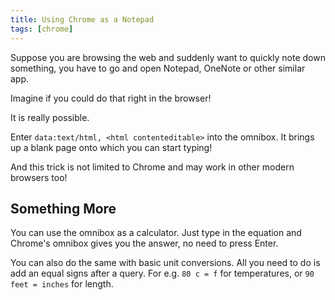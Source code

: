 ```yaml
---
title: Using Chrome as a Notepad
tags: [chrome]
---
```


Suppose you are browsing the web and suddenly want to quickly note down something,
you have to go and open Notepad, OneNote or other similar app.

Imagine if you could do that right in the browser!

It is really possible.

Enter `data:text/html, <html contenteditable>` into the omnibox.
It brings up a blank page onto which you can start typing!

And this trick is not limited to Chrome and may work in other modern browsers too!

## Something More
You can use the omnibox as a calculator.
Just type in the equation and Chrome's omnibox gives you the answer, no need to press Enter.

You can also do the same with basic unit conversions.
All you need to do is add an equal signs after a query.
For e.g. `80 c = f` for temperatures, or `90 feet = inches` for length.